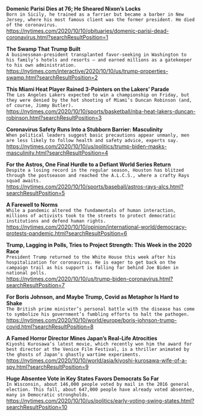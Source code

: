 **Domenic Parisi Dies at 76; He Sheared Nixon’s Locks**\
`Born in Sicily, he trained as a farrier but became a barber in New Jersey, where his most famous client was the former president. He died of the coronavirus.`\
https://nytimes.com/2020/10/10/obituaries/domenic-parisi-dead-coronavirus.html?searchResultPosition=1

**The Swamp That Trump Built**\
`A businessman-president transplanted favor-seeking in Washington to his family’s hotels and resorts — and earned millions as a gatekeeper to his own administration.`\
https://nytimes.com/interactive/2020/10/10/us/trump-properties-swamp.html?searchResultPosition=2

**This Miami Heat Player Rained 3-Pointers on the Lakers’ Parade**\
`The Los Angeles Lakers expected to win a championship on Friday, but they were denied by the hot shooting of Miami’s Duncan Robinson (and, of course, Jimmy Butler).`\
https://nytimes.com/2020/10/10/sports/basketball/nba-heat-lakers-duncan-robinson.html?searchResultPosition=3

**Coronavirus Safety Runs Into a Stubborn Barrier: Masculinity**\
`When political leaders suggest basic precautions appear unmanly, men are less likely to follow health and safety advice, experts say.`\
https://nytimes.com/2020/10/10/us/politics/trump-biden-masks-masculinity.html?searchResultPosition=4

**For the Astros, One Final Hurdle to a Defiant World Series Return**\
`Despite a losing record in the regular season, Houston has blitzed through the postseason and reached the A.L.C.S., where a crafty Rays squad awaits.`\
https://nytimes.com/2020/10/10/sports/baseball/astros-rays-alcs.html?searchResultPosition=5

**A Farewell to Norms**\
`While a pandemic altered the fundamentals of human interaction, millions of activists took to the streets to protect democratic institutions and defend human rights.`\
https://nytimes.com/2020/10/10/opinion/international-world/democracy-protests-pandemic.html?searchResultPosition=6

**Trump, Lagging in Polls, Tries to Project Strength: This Week in the 2020 Race**\
`President Trump returned to the White House this week after his hospitalization for coronavirus. He is eager to get back on the campaign trail as his support is falling far behind Joe Biden in national polls.`\
https://nytimes.com/2020/10/10/us/trump-biden-coronavirus.html?searchResultPosition=7

**For Boris Johnson, and Maybe Trump, Covid as Metaphor Is Hard to Shake**\
`The British prime minister’s personal battle with the disease has come to symbolize his government’s fumbling efforts to halt the pathogen.`\
https://nytimes.com/2020/10/10/world/europe/boris-johnson-trump-covid.html?searchResultPosition=8

**A Famed Horror Director Mines Japan’s Real-Life Atrocities**\
`Kiyoshi Kurosawa’s latest movie, which recently won him the award for best director at the Venice Film Festival, is a thriller animated by the ghosts of Japan’s ghastly wartime experiments.`\
https://nytimes.com/2020/10/10/world/asia/kiyoshi-kurosawa-wife-of-a-spy.html?searchResultPosition=9

**Huge Absentee Vote in Key States Favors Democrats So Far**\
`In Wisconsin, about 146,000 people voted by mail in the 2016 general election. This fall, about 647,000 people have already voted absentee, many in Democratic strongholds.`\
https://nytimes.com/2020/10/10/us/politics/early-voting-swing-states.html?searchResultPosition=10

